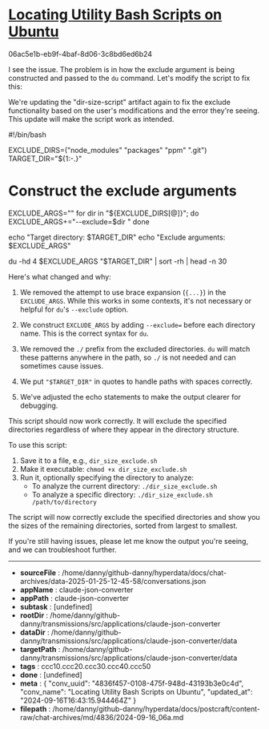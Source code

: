 # [Locating Utility Bash Scripts on Ubuntu](https://claude.ai/chat/4836f457-0108-475f-948d-43193b3e0c4d)

06ac5e1b-eb9f-4baf-8d06-3c8bd6ed6b24

 I see the issue. The problem is in how the exclude argument is being constructed and passed to the `du` command. Let's modify the script to fix this:

<antThinking>We're updating the "dir-size-script" artifact again to fix the exclude functionality based on the user's modifications and the error they're seeing. This update will make the script work as intended.</antThinking>

<antArtifact identifier="dir-size-script" type="application/vnd.ant.code" language="bash" title="Bash script to find directories with most content, excluding specified directories">
#!/bin/bash

EXCLUDE_DIRS=("node_modules" "packages" "ppm" ".git")
TARGET_DIR="${1:-.}"

# Construct the exclude arguments
EXCLUDE_ARGS=""
for dir in "${EXCLUDE_DIRS[@]}"; do
    EXCLUDE_ARGS+="--exclude=$dir "
done

echo "Target directory: $TARGET_DIR"
echo "Exclude arguments: $EXCLUDE_ARGS"

du -hd 4 $EXCLUDE_ARGS "$TARGET_DIR" | sort -rh | head -n 30
</antArtifact>

Here's what changed and why:

1. We removed the attempt to use brace expansion (`{...}`) in the `EXCLUDE_ARGS`. While this works in some contexts, it's not necessary or helpful for `du`'s `--exclude` option.

2. We construct `EXCLUDE_ARGS` by adding `--exclude=` before each directory name. This is the correct syntax for `du`.

3. We removed the `./` prefix from the excluded directories. `du` will match these patterns anywhere in the path, so `./` is not needed and can sometimes cause issues.

4. We put `"$TARGET_DIR"` in quotes to handle paths with spaces correctly.

5. We've adjusted the echo statements to make the output clearer for debugging.

This script should now work correctly. It will exclude the specified directories regardless of where they appear in the directory structure.

To use this script:

1. Save it to a file, e.g., `dir_size_exclude.sh`
2. Make it executable: `chmod +x dir_size_exclude.sh`
3. Run it, optionally specifying the directory to analyze:
   - To analyze the current directory: `./dir_size_exclude.sh`
   - To analyze a specific directory: `./dir_size_exclude.sh /path/to/directory`

The script will now correctly exclude the specified directories and show you the sizes of the remaining directories, sorted from largest to smallest.

If you're still having issues, please let me know the output you're seeing, and we can troubleshoot further.

---

* **sourceFile** : /home/danny/github-danny/hyperdata/docs/chat-archives/data-2025-01-25-12-45-58/conversations.json
* **appName** : claude-json-converter
* **appPath** : claude-json-converter
* **subtask** : [undefined]
* **rootDir** : /home/danny/github-danny/transmissions/src/applications/claude-json-converter
* **dataDir** : /home/danny/github-danny/transmissions/src/applications/claude-json-converter/data
* **targetPath** : /home/danny/github-danny/transmissions/src/applications/claude-json-converter/data
* **tags** : ccc10.ccc20.ccc30.ccc40.ccc50
* **done** : [undefined]
* **meta** : {
  "conv_uuid": "4836f457-0108-475f-948d-43193b3e0c4d",
  "conv_name": "Locating Utility Bash Scripts on Ubuntu",
  "updated_at": "2024-09-16T16:43:15.944464Z"
}
* **filepath** : /home/danny/github-danny/hyperdata/docs/postcraft/content-raw/chat-archives/md/4836/2024-09-16_06a.md